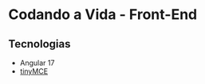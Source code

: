 # Codando a Vida - Front-End

## Tecnologias

- Angular 17
- [tinyMCE](https://www.tiny.cloud/solutions/wysiwyg-angular-rich-text-editor/)
